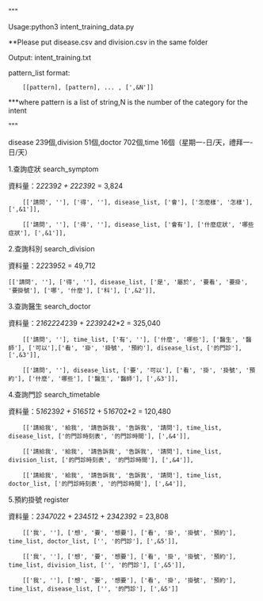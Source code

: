 """

Usage:python3 intent_training_data.py

**Please put disease.csv and division.csv in the same folder

Output: intent_training.txt

pattern_list format:

        [[pattern], [pattern], ... , [',&N']]

***where pattern is a list of string,N is the number of the category for the intent


"""

disease 239個,division 51個,doctor 702個,time 16個（星期一-日/天，禮拜一-日/天）

1.查詢症狀 search_symptom

資料量：2*2*239*2 + 2*2*239*2 = 3,824

        [['請問', ''], ['得', ''], disease_list, ['會'], ['怎麼樣', '怎樣'], [',&1']],

        [['請問', ''], ['得', ''], disease_list, ['會有'], ['什麼症狀', '哪些症狀'], [',&1']],



2.查詢科別 search_division

資料量：2*2*239*5*2 = 49,712

	[['請問', ''], ['得', ''], disease_list, ['是', '屬於', '要看', '要掛', '要掛號'], ['哪', '什麼'], ['科'], [',&2']],



3.查詢醫生 search_doctor

資料量：2*16*2*2*2*4*239 + 2*239*2*4*2*2 = 325,040

        [['請問', ''], time_list, ['有', ''], ['什麼', '哪些'], ['醫生', '醫師'], ['可以'],['看', '掛', '掛號', '預約'], disease_list, ['的門診'], [',&3']],

        [['請問', ''], disease_list, ['要', '可以'], ['看', '掛', '掛號', '預約'], ['什麼', '哪些'], ['醫生', '醫師'], [',&3']],


4.查詢門診 search_timetable

資料量：5*16*239*2 + 5*16*51*2 + 5*16*702*2 = 120,480

        [['請給我', '給我', '請告訴我', '告訴我', '請問'], time_list, disease_list, ['的門診時刻表', '的門診時間'], [',&4']],

        [['請給我', '給我', '請告訴我', '告訴我', '請問'], time_list, division_list, ['的門診時刻表', '的門診時間'], [',&4']],

        [['請給我', '給我', '請告訴我', '告訴我', '請問'], time_list, doctor_list, ['的門診時刻表', '的門診時間'], [',&4']],


5.預約掛號 register

資料量：2*3*4*702*2 + 2*3*4*51*2 + 2*3*4*239*2 = 23,808

        [['我', ''], ['想', '要', '想要'], ['看', '掛', '掛號', '預約'], time_list, doctor_list, ['', '的門診'], [',&5']],

        [['我', ''], ['想', '要', '想要'], ['看', '掛', '掛號', '預約'], time_list, division_list, ['', '的門診'], [',&5']],

        [['我', ''], ['想', '要', '想要'], ['看', '掛', '掛號', '預約'], time_list, disease_list, ['', '的門診'], [',&5']]


